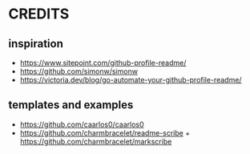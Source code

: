 # CREDITS

## inspiration
- https://www.sitepoint.com/github-profile-readme/ 
- https://github.com/simonw/simonw 
- https://victoria.dev/blog/go-automate-your-github-profile-readme/

## templates and examples
- https://github.com/caarlos0/caarlos0
- https://github.com/charmbracelet/readme-scribe + https://github.com/charmbracelet/markscribe
